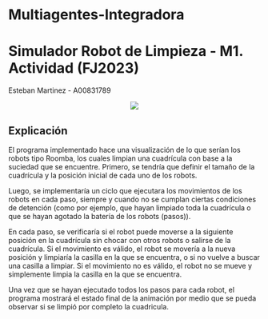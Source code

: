 # Multiagentes-Integradora

# **Simulador Robot de Limpieza - M1. Actividad (FJ2023)**

Esteban Martinez - A00831789

<center>
<img src=https://topesdegama.com/app/uploads-topesdegama.com/2022/02/robot-aspiradora-roomba.jpg?x=480&y=375&quality=40 />
</center>

## **Explicación**

El programa implementado hace una visualización de lo que serían los robots tipo Roomba, los cuales limpian una cuadrícula con base a la suciedad que se encuentre. Primero, se tendría que definir el tamaño de la cuadrícula y la posición inicial de cada uno de los robots.

Luego, se implementaría un ciclo que ejecutara los movimientos de los robots en cada paso, siempre y cuando no se cumplan ciertas condiciones de detención (como por ejemplo, que hayan limpiado toda la cuadrícula o que se hayan agotado la batería de los robots (pasos)).

En cada paso, se verificaría si el robot puede moverse a la siguiente posición en la cuadrícula sin chocar con otros robots o salirse de la cuadrícula. Si el movimiento es válido, el robot se movería a la nueva posición y limpiaría la casilla en la que se encuentra, o si no vuelve a buscar una casilla a limpiar. Si el movimiento no es válido, el robot no se mueve y simplemente limpia la casilla en la que se encuentra.

Una vez que se hayan ejecutado todos los pasos para cada robot, el programa mostrará el estado final de la animación por medio que se pueda observar si se limpió por completo la cuadricula.
